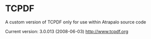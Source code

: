 TCPDF
=====

A custom version of TCPDF only for use within Atrapalo source code

Current version: 3.0.013 (2008-06-03)
http://www.tcpdf.org
